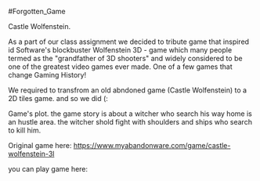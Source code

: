 #Forgotten_Game

Castle Wolfenstein.
 
 As a part of our class assignment we decided to tribute game that inspired id Software's blockbuster Wolfenstein 3D - 
 game which many people termed as the "grandfather of 3D shooters" and widely considered to be one of the greatest video games ever made.
 One of a few games that change Gaming History!
 
 We required to transfrom an old abndoned game (Castle Wolfenstein) to a 2D tiles game.
 and so we did (:
 
 Game's plot.
 the game story is about a witcher who search his way home is an hustle area.
 the witcher shold fight with shoulders and ships who search to kill him.
 
 Original game here:
 https://www.myabandonware.com/game/castle-wolfenstein-3l
 
 you can play game here:
 
 
 
 
